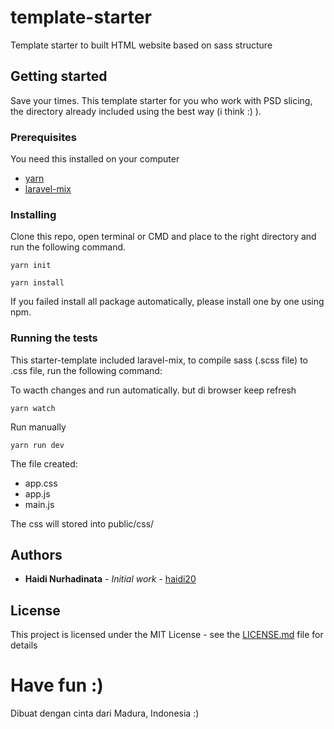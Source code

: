 # template-starter
Template starter to built HTML website based on sass structure

## Getting started
Save your times.
This template starter for you who work with PSD slicing, the directory already included using the best way (i think :) ).

### Prerequisites
You need this installed on your computer
* [yarn](https://yarnpkg.com/en/)
* [laravel-mix](https://github.com/JeffreyWay/laravel-mix/blob/master/docs/installation.md)

### Installing

Clone this repo, open terminal or CMD and place to the right directory and run the following command.

```
yarn init

yarn install

```

If you failed install all package automatically, please install one by one using npm.

### Running the tests

This starter-template included laravel-mix, to compile sass (.scss file) to .css file, run the following command:

To wacth changes and run automatically. but di browser keep refresh
```
yarn watch
```

Run manually
```
yarn run dev
```
The file created:
* app.css
* app.js
* main.js

The css will stored into public/css/

## Authors

* **Haidi Nurhadinata** - *Initial work* - [haidi20](https://github.com/haidi20)



## License

This project is licensed under the MIT License - see the [LICENSE.md](LICENSE.md) file for details


# Have fun :)
Dibuat dengan cinta dari Madura, Indonesia :)
